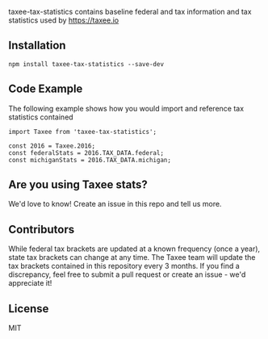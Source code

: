 taxee-tax-statistics contains baseline federal and tax information and tax statistics used by https://taxee.io

## Installation

`npm install taxee-tax-statistics --save-dev`

## Code Example

The following example shows how you would import and reference tax statistics contained

```
import Taxee from 'taxee-tax-statistics';

const 2016 = Taxee.2016;
const federalStats = 2016.TAX_DATA.federal;
const michiganStats = 2016.TAX_DATA.michigan;
```

## Are you using Taxee stats?

We'd love to know!  Create an issue in this repo and tell us more. 

## Contributors

While federal tax brackets are updated at a known frequency (once a year), state tax brackets can change at any time.  The Taxee team will update the tax brackets contained in this repository every 3 months.  If you find a discrepancy, feel free to submit a pull request or create an issue - we'd appreciate it! 

## License

MIT
